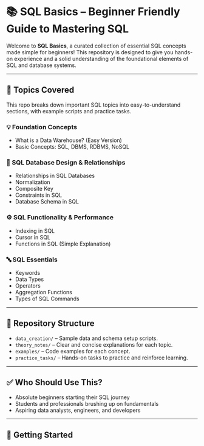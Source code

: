 # 📚 SQL Basics – Beginner Friendly Guide to Mastering SQL

Welcome to **SQL Basics**, a curated collection of essential SQL concepts made simple for beginners! This repository is designed to give you hands-on experience and a solid understanding of the foundational elements of SQL and database systems.

---

## 📘 Topics Covered

This repo breaks down important SQL topics into easy-to-understand sections, with example scripts and practice tasks.

### 💡 Foundation Concepts
- What is a Data Warehouse? (Easy Version)
- Basic Concepts: SQL, DBMS, RDBMS, NoSQL

### 🔗 SQL Database Design & Relationships
- Relationships in SQL Databases
- Normalization
- Composite Key
- Constraints in SQL
- Database Schema in SQL

### ⚙️ SQL Functionality & Performance
- Indexing in SQL
- Cursor in SQL
- Functions in SQL (Simple Explanation)

### 🔤 SQL Essentials
- Keywords
- Data Types
- Operators
- Aggregation Functions
- Types of SQL Commands

---

## 🧰 Repository Structure

- `data_creation/` – Sample data and schema setup scripts.
- `theory_notes/` – Clear and concise explanations for each topic.
- `examples/` – Code examples for each concept.
- `practice_tasks/` – Hands-on tasks to practice and reinforce learning.

---

## ✅ Who Should Use This?

- Absolute beginners starting their SQL journey
- Students and professionals brushing up on fundamentals
- Aspiring data analysts, engineers, and developers

---

## 🚀 Getting Started
